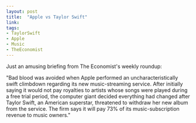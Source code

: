 ```yaml
---
layout: post
title:  "Apple vs Taylor Swift"
link:   
tags:
- TaylorSwift
- Apple
- Music
- TheEconomist
---
```


Just an amusing briefing from The Economist's weekly roundup:

"Bad blood was avoided when Apple performed an uncharacteristically swift climbdown regarding its new music-streaming service. After initially saying it would not pay royalties to artists whose songs were played during a free trial period, the computer giant decided everything had changed after Taylor Swift, an American superstar, threatened to withdraw her new album from the service. The firm says it will pay 73% of its music-subscription revenue to music owners."